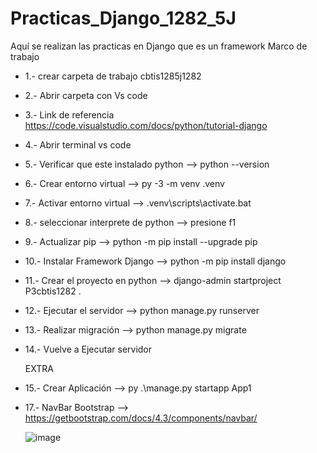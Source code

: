# Practicas_Django_1282_5J
Aquí se realizan las practicas en Django que es un framework Marco de trabajo
- 1.- crear carpeta de trabajo cbtis1285j1282
- 2.- Abrir carpeta con Vs code
- 3.- Link de referencia https://code.visualstudio.com/docs/python/tutorial-django
- 4.- Abrir terminal vs code
- 5.- Verificar que este instalado python -->  python --version
- 6.- Crear entorno virtual -->  py -3 -m venv .venv
- 7.- Activar entorno virtual -->  .venv\scripts\activate.bat
- 8.- seleccionar interprete de python --> presione f1
- 9.- Actualizar pip -->  python -m pip install --upgrade pip
- 10.- Instalar Framework Django --> python -m pip install django
- 11.- Crear el proyecto en python -->  django-admin startproject P3cbtis1282 .
- 12.- Ejecutar el servidor -->  python manage.py runserver
- 13.- Realizar migración -->  python manage.py migrate
- 14.- Vuelve a Ejecutar servidor

  EXTRA
- 15.- Crear Aplicación --> py .\manage.py startapp App1

- 17.- NavBar Bootstrap --> https://getbootstrap.com/docs/4.3/components/navbar/

  ![image](https://github.com/user-attachments/assets/43ea70ba-1480-4d9c-8679-b7e492ff17eb)
